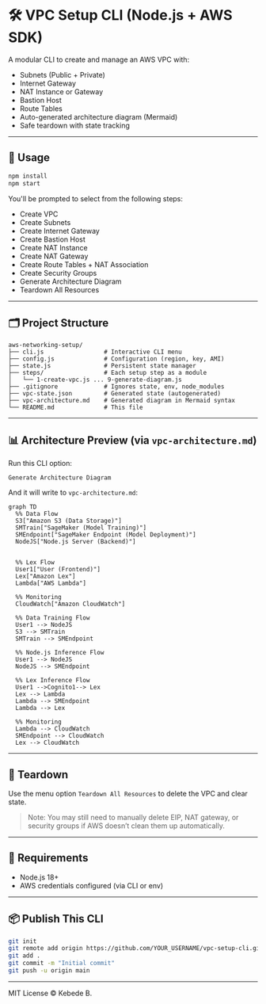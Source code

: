 # 🛠️ VPC Setup CLI (Node.js + AWS SDK)

A modular CLI to create and manage an AWS VPC with:
- Subnets (Public + Private)
- Internet Gateway
- NAT Instance or Gateway
- Bastion Host
- Route Tables
- Auto-generated architecture diagram (Mermaid)
- Safe teardown with state tracking

---

## 🚀 Usage

```bash
npm install
npm start
```

You'll be prompted to select from the following steps:

- Create VPC
- Create Subnets
- Create Internet Gateway
- Create Bastion Host
- Create NAT Instance
- Create NAT Gateway
- Create Route Tables + NAT Association
- Create Security Groups
- Generate Architecture Diagram
- Teardown All Resources

---

## 🗂 Project Structure

```
aws-networking-setup/
├── cli.js                 # Interactive CLI menu
├── config.js              # Configuration (region, key, AMI)
├── state.js               # Persistent state manager
├── steps/                 # Each setup step as a module
│   └── 1-create-vpc.js ... 9-generate-diagram.js
├── .gitignore             # Ignores state, env, node_modules
├── vpc-state.json         # Generated state (autogenerated)
├── vpc-architecture.md    # Generated diagram in Mermaid syntax
└── README.md              # This file
```

---

## 📊 Architecture Preview (via `vpc-architecture.md`)

Run this CLI option:
```
Generate Architecture Diagram
```
And it will write to `vpc-architecture.md`:

```mermaid
graph TD
  %% Data Flow
  S3["Amazon S3 (Data Storage)"]
  SMTrain["SageMaker (Model Training)"]
  SMEndpoint["SageMaker Endpoint (Model Deployment)"]
  NodeJS["Node.js Server (Backend)"]


  %% Lex Flow
  User1["User (Frontend)"]
  Lex["Amazon Lex"]
  Lambda["AWS Lambda"]

  %% Monitoring 
  CloudWatch["Amazon CloudWatch"]

  %% Data Training Flow
  User1 --> NodeJS
  S3 --> SMTrain
  SMTrain --> SMEndpoint

  %% Node.js Inference Flow
  User1 --> NodeJS
  NodeJS --> SMEndpoint

  %% Lex Inference Flow
  User1 -->Cognito1--> Lex
  Lex --> Lambda
  Lambda --> SMEndpoint
  Lambda --> Lex 

  %% Monitoring
  Lambda --> CloudWatch
  SMEndpoint --> CloudWatch
  Lex --> CloudWatch

  ```

---

## 🧹 Teardown
Use the menu option `Teardown All Resources` to delete the VPC and clear state.

> Note: You may still need to manually delete EIP, NAT gateway, or security groups if AWS doesn’t clean them up automatically.

---

## 🧰 Requirements
- Node.js 18+
- AWS credentials configured (via CLI or env)

---

## 📦 Publish This CLI
```bash
git init
git remote add origin https://github.com/YOUR_USERNAME/vpc-setup-cli.git
git add .
git commit -m "Initial commit"
git push -u origin main
```

---

MIT License © Kebede B.